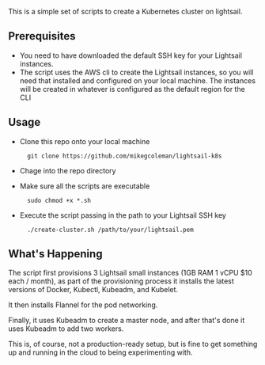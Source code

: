 This is a simple set of scripts to create a Kubernetes cluster on lightsail. 

## Prerequisites

* You need to have downloaded the default SSH key for your Lightsail instances.
* The script uses the AWS cli to create the Lightsail instances, so you will need that installed and configured on your local machine. The instances will be created in whatever is configured as the default region for the CLI

## Usage

* Clone this repo onto your local machine

        git clone https://github.com/mikegcoleman/lightsail-k8s

* Chage into the repo directory

* Make sure all the scripts are executable

        sudo chmod +x *.sh

* Execute the script passing in the path to your Lightsail SSH key

        ./create-cluster.sh /path/to/your/lightsail.pem

## What's Happening

The script first  provisions 3 Lightsail small instances (1GB RAM 1 vCPU $10 each / month), as part of the provisioning process it installs the latest versions of Docker, Kubectl, Kubeadm, and Kubelet.

It then installs Flannel for the pod networking. 

Finally, it uses Kubeadm to create a master node, and after that's done it uses Kubeadm to add two workers. 

This is, of course, not a production-ready setup, but is fine to get something up and running in the cloud to being experimenting with. 

